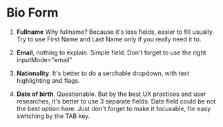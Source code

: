 # Bio Form

1. **Fullname**
   Why fullname? Because it's less fields, easier to fill usually.
   Try to use First Name and Last Name only if you really need it to.

2. **Email**, nothing to explain. Simple field. Don't forget to use the right inputMode="email"

3. **Nationality**. It's better to do a serchable dropdown, with text highlighting and flags.

4. **Date of birth**. Questionable. But by the best UX practices and user researches, it's better to use 3 separate fields. Date field could be not the best option here.
   Just don't forget to make it focusable, for easy switching by the TAB key.

